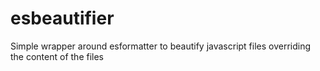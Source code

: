 # esbeautifier
Simple wrapper around esformatter to beautify javascript files overriding the content of the files
